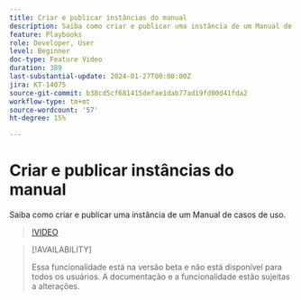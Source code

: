 ```yaml
---
title: Criar e publicar instâncias do manual
description: Saiba como criar e publicar uma instância de um Manual de casos de uso.
feature: Playbooks
role: Developer, User
level: Beginner
doc-type: Feature Video
duration: 389
last-substantial-update: 2024-01-27T00:00:00Z
jira: KT-14075
source-git-commit: b38cd5cf681415defae1dab77ad19fd00d41fda2
workflow-type: tm+mt
source-wordcount: '57'
ht-degree: 15%

---
```



# Criar e publicar instâncias do manual

Saiba como criar e publicar uma instância de um Manual de casos de uso.

>[!VIDEO](https://video.tv.adobe.com/v/3427058/?learn=on)

>[!AVAILABILITY]
>
>Essa funcionalidade está na versão beta e não está disponível para todos os usuários. A documentação e a funcionalidade estão sujeitas a alterações.